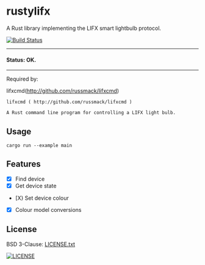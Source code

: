 # rustylifx

A Rust library implementing the LIFX smart lightbulb protocol.

[![Build Status](https://travis-ci.org/russmack/rustylifx.svg?branch=master)](https://travis-ci.org/russmack/rustylifx)

---
#### Status: OK.
---

Required by:

lifxcmd(http://github.com/russmack/lifxcmd)
```
lifxcmd ( http://github.com/russmack/lifxcmd )

A Rust command line program for controlling a LIFX light bulb.
```

## Usage
```
cargo run --example main
```

## Features

- [X] Find device
- [X] Get device state
- [X} Set device colour
- [X] Colour model conversions

## License
BSD 3-Clause: [LICENSE.txt](LICENSE.txt)

[<img alt="LICENSE" src="http://img.shields.io/pypi/l/Django.svg?style=flat-square"/>](LICENSE.txt)
